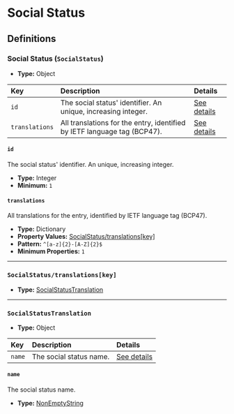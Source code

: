 # Social Status

## Definitions

### <a name="SocialStatus"></a> Social Status (`SocialStatus`)

- **Type:** Object

Key | Description | Details
:-- | :-- | :--
`id` | The social status' identifier. An unique, increasing integer. | <a href="#SocialStatus/id">See details</a>
`translations` | All translations for the entry, identified by IETF language tag (BCP47). | <a href="#SocialStatus/translations">See details</a>

#### <a name="SocialStatus/id"></a> `id`

The social status' identifier. An unique, increasing integer.

- **Type:** Integer
- **Minimum:** `1`

#### <a name="SocialStatus/translations"></a> `translations`

All translations for the entry, identified by IETF language tag (BCP47).

- **Type:** Dictionary
- **Property Values:** <a href="#SocialStatus/translations[key]">SocialStatus/translations[key]</a>
- **Pattern:** `^[a-z]{2}-[A-Z]{2}$`
- **Minimum Properties:** `1`

---

### <a name="SocialStatus/translations[key]"></a> `SocialStatus/translations[key]`

- **Type:** <a href="#SocialStatusTranslation">SocialStatusTranslation</a>

---

### <a name="SocialStatusTranslation"></a> `SocialStatusTranslation`

- **Type:** Object

Key | Description | Details
:-- | :-- | :--
`name` | The social status name. | <a href="#SocialStatusTranslation/name">See details</a>

#### <a name="SocialStatusTranslation/name"></a> `name`

The social status name.

- **Type:** <a href="./_NonEmptyString.md#NonEmptyString">NonEmptyString</a>

